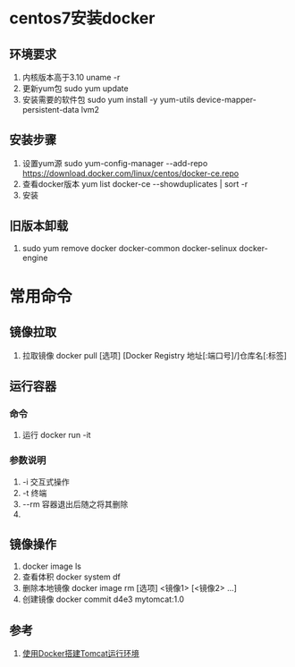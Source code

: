 # centos7安装docker
## 环境要求
1. 内核版本高于3.10 uname -r 
2. 更新yum包 sudo yum update
3. 安装需要的软件包  sudo yum install -y yum-utils device-mapper-persistent-data lvm2
## 安装步骤
1. 设置yum源 sudo yum-config-manager --add-repo https://download.docker.com/linux/centos/docker-ce.repo
2. 查看docker版本 yum list docker-ce --showduplicates | sort -r
3. 安装


## 旧版本卸载
1. sudo yum remove docker  docker-common docker-selinux docker-engine

# 常用命令
## 镜像拉取
1. 拉取镜像 docker pull [选项] [Docker Registry 地址[:端口号]/]仓库名[:标签]  

## 运行容器
### 命令 
1. 运行 docker run -it 

### 参数说明
1. -i 交互式操作
2. -t 终端
3. --rm 容器退出后随之将其删除
4. 

## 镜像操作
1. docker image ls
2. 查看体积 docker system df 
3. 删除本地镜像 docker image rm [选项] <镜像1> [<镜像2> ...]
4. 创建镜像  docker commit d4e3 mytomcat:1.0

## 参考
1. [使用Docker搭建Tomcat运行环境](https://www.cnblogs.com/areyouready/p/8949991.html)